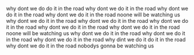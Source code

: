 why dont we do do it in the road
why dont we do it in the road
why dont we do it in the road
why dont we do it in the road
noone will be watching us
why dont we do it in the road
why dont we do it in the road
why dont we do it in the road
why dont we do it in the road
why dont we do it in the road
noone will be watching us
why dont we do it in the road
why dont we do it in the road
why dont we do it in the road
why dint we do it do it in the road
why dont we do it in the road
nobodys gonna be watching us
